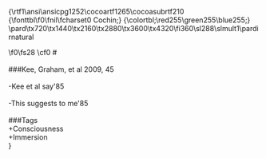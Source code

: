 {\rtf1\ansi\ansicpg1252\cocoartf1265\cocoasubrtf210
{\fonttbl\f0\fnil\fcharset0 Cochin;}
{\colortbl;\red255\green255\blue255;}
\pard\tx720\tx1440\tx2160\tx2880\tx3600\tx4320\fi360\sl288\slmult1\pardirnatural

\f0\fs28 \cf0 #\
\
###Kee, Graham, et al 2009, 45\
\
-Kee et al say\'85\
\
-This suggests to me\'85\
\
###Tags\
+Consciousness\
+Immersion\
}